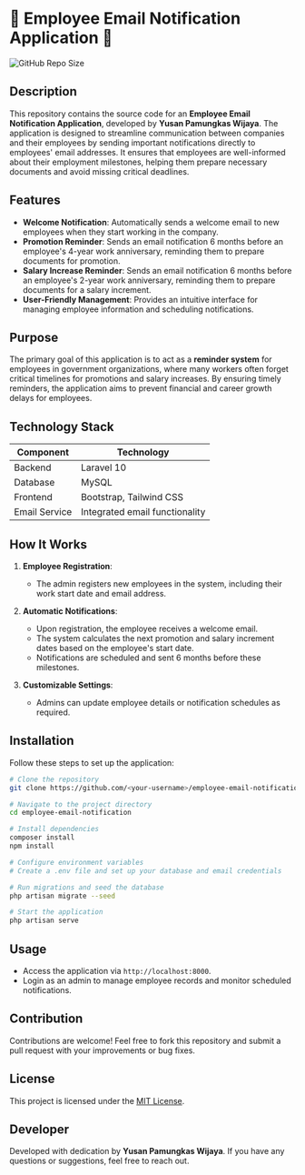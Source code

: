# 📧 Employee Email Notification Application 📧

![GitHub Repo Size](https://img.shields.io/github/repo-size/username/repo)

## Description
This repository contains the source code for an **Employee Email Notification Application**, developed by **Yusan Pamungkas Wijaya**. The application is designed to streamline communication between companies and their employees by sending important notifications directly to employees' email addresses. It ensures that employees are well-informed about their employment milestones, helping them prepare necessary documents and avoid missing critical deadlines.

## Features
- **Welcome Notification**: Automatically sends a welcome email to new employees when they start working in the company.
- **Promotion Reminder**: Sends an email notification 6 months before an employee's 4-year work anniversary, reminding them to prepare documents for promotion.
- **Salary Increase Reminder**: Sends an email notification 6 months before an employee's 2-year work anniversary, reminding them to prepare documents for a salary increment.
- **User-Friendly Management**: Provides an intuitive interface for managing employee information and scheduling notifications.

## Purpose
The primary goal of this application is to act as a **reminder system** for employees in government organizations, where many workers often forget critical timelines for promotions and salary increases. By ensuring timely reminders, the application aims to prevent financial and career growth delays for employees.

## Technology Stack
| Component       | Technology         |
|-----------------|--------------------|
| Backend         | Laravel 10         |
| Database        | MySQL             |
| Frontend        | Bootstrap, Tailwind CSS |
| Email Service   | Integrated email functionality |

## How It Works
1. **Employee Registration**:
   - The admin registers new employees in the system, including their work start date and email address.

2. **Automatic Notifications**:
   - Upon registration, the employee receives a welcome email.
   - The system calculates the next promotion and salary increment dates based on the employee's start date.
   - Notifications are scheduled and sent 6 months before these milestones.

3. **Customizable Settings**:
   - Admins can update employee details or notification schedules as required.

## Installation
Follow these steps to set up the application:

```bash
# Clone the repository
git clone https://github.com/<your-username>/employee-email-notification.git

# Navigate to the project directory
cd employee-email-notification

# Install dependencies
composer install
npm install

# Configure environment variables
# Create a .env file and set up your database and email credentials

# Run migrations and seed the database
php artisan migrate --seed

# Start the application
php artisan serve
```

## Usage
- Access the application via `http://localhost:8000`.
- Login as an admin to manage employee records and monitor scheduled notifications.

## Contribution
Contributions are welcome! Feel free to fork this repository and submit a pull request with your improvements or bug fixes.

## License
This project is licensed under the [MIT License](LICENSE).

## Developer
Developed with dedication by **Yusan Pamungkas Wijaya**. If you have any questions or suggestions, feel free to reach out.

